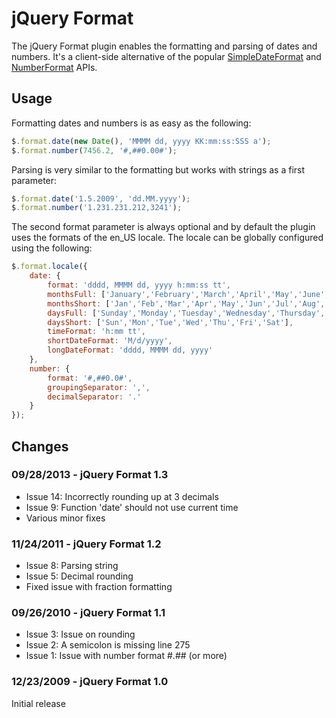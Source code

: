 # jQuery Format

The jQuery Format plugin enables the formatting and parsing of dates and numbers. It's a 
client-side alternative of the popular 
[SimpleDateFormat](http://java.sun.com/javase/6/docs/api/java/text/SimpleDateFormat.html) 
and [NumberFormat](http://java.sun.com/javase/6/docs/api/java/text/NumberFormat.html) APIs.

## Usage

Formatting dates and numbers is as easy as the following:
```javascript
$.format.date(new Date(), 'MMMM dd, yyyy KK:mm:ss:SSS a');
$.format.number(7456.2, '#,##0.00#');
```    
Parsing is very similar to the formatting but works with strings as a first parameter:
```javascript
$.format.date('1.5.2009', 'dd.MM.yyyy');
$.format.number('1.231.231.212,3241');
```

The second format parameter is always optional and by default the plugin uses the formats 
of the en_US locale. The locale can be globally configured using the following:
```javascript
$.format.locale({
    date: {
        format: 'dddd, MMMM dd, yyyy h:mm:ss tt',
        monthsFull: ['January','February','March','April','May','June','July','August','September','October','November','December'],
        monthsShort: ['Jan','Feb','Mar','Apr','May','Jun','Jul','Aug','Sep','Oct','Nov','Dec'],
        daysFull: ['Sunday','Monday','Tuesday','Wednesday','Thursday','Friday','Saturday'],
        daysShort: ['Sun','Mon','Tue','Wed','Thu','Fri','Sat'],
        timeFormat: 'h:mm tt',
        shortDateFormat: 'M/d/yyyy',
        longDateFormat: 'dddd, MMMM dd, yyyy'
    },
    number: {
        format: '#,##0.0#',
        groupingSeparator: ',',
        decimalSeparator: '.'
    }    
});
```

## Changes

### 09/28/2013 - jQuery Format 1.3

- Issue 14: Incorrectly rounding up at 3 decimals
- Issue 9: Function 'date' should not use current time
- Various minor fixes

### 11/24/2011 - jQuery Format 1.2

- Issue 8: Parsing string
- Issue 5: Decimal rounding
- Fixed issue with fraction formatting

### 09/26/2010 - jQuery Format 1.1

- Issue 3: Issue on rounding
- Issue 2: A semicolon is missing line 275
- Issue 1: Issue with number format #.## (or more)

### 12/23/2009 - jQuery Format 1.0

Initial release
